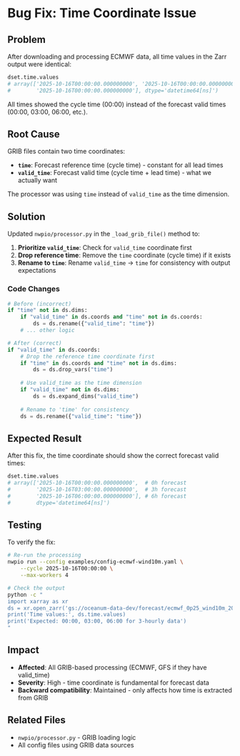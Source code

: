 # Bug Fix: Time Coordinate Issue

## Problem

After downloading and processing ECMWF data, all time values in the Zarr output were identical:

```python
dset.time.values
# array(['2025-10-16T00:00:00.000000000', '2025-10-16T00:00:00.000000000',
#        '2025-10-16T00:00:00.000000000'], dtype='datetime64[ns]')
```

All times showed the cycle time (00:00) instead of the forecast valid times (00:00, 03:00, 06:00, etc.).

## Root Cause

GRIB files contain two time coordinates:
- **`time`**: Forecast reference time (cycle time) - constant for all lead times
- **`valid_time`**: Forecast valid time (cycle time + lead time) - what we actually want

The processor was using `time` instead of `valid_time` as the time dimension.

## Solution

Updated `nwpio/processor.py` in the `_load_grib_file()` method to:

1. **Prioritize `valid_time`**: Check for `valid_time` coordinate first
2. **Drop reference time**: Remove the `time` coordinate (cycle time) if it exists
3. **Rename to `time`**: Rename `valid_time` → `time` for consistency with output expectations

### Code Changes

```python
# Before (incorrect)
if "time" not in ds.dims:
    if "valid_time" in ds.coords and "time" not in ds.coords:
        ds = ds.rename({"valid_time": "time"})
    # ... other logic

# After (correct)
if "valid_time" in ds.coords:
    # Drop the reference time coordinate first
    if "time" in ds.coords and "time" not in ds.dims:
        ds = ds.drop_vars("time")
    
    # Use valid_time as the time dimension
    if "valid_time" not in ds.dims:
        ds = ds.expand_dims("valid_time")
    
    # Rename to 'time' for consistency
    ds = ds.rename({"valid_time": "time"})
```

## Expected Result

After this fix, the time coordinate should show the correct forecast valid times:

```python
dset.time.values
# array(['2025-10-16T00:00:00.000000000',  # 0h forecast
#        '2025-10-16T03:00:00.000000000',  # 3h forecast
#        '2025-10-16T06:00:00.000000000'], # 6h forecast
#        dtype='datetime64[ns]')
```

## Testing

To verify the fix:

```bash
# Re-run the processing
nwpio run --config examples/config-ecmwf-wind10m.yaml \
    --cycle 2025-10-16T00:00:00 \
    --max-workers 4

# Check the output
python -c "
import xarray as xr
ds = xr.open_zarr('gs://oceanum-data-dev/forecast/ecmwf_0p25_wind10m_20251016_00z.zarr')
print('Time values:', ds.time.values)
print('Expected: 00:00, 03:00, 06:00 for 3-hourly data')
"
```

## Impact

- **Affected**: All GRIB-based processing (ECMWF, GFS if they have valid_time)
- **Severity**: High - time coordinate is fundamental for forecast data
- **Backward compatibility**: Maintained - only affects how time is extracted from GRIB

## Related Files

- `nwpio/processor.py` - GRIB loading logic
- All config files using GRIB data sources
